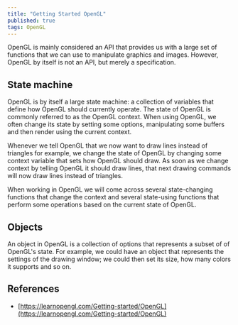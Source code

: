 ```yaml
---
title: "Getting Started OpenGL"
published: true
tags: OpenGL
---
```


OpenGL is mainly considered an API that provides us with a large set of functions that we
can use to manipulate graphics and images. However, OpenGL by itself is not an API, but
merely a specification.

## State machine

OpenGL is by itself a large state machine: a collection of variables that define how
OpenGL should currently operate. The state of OpenGL is commonly referred to as the OpenGL
context. When using OpenGL, we often change its state by setting some options,
manipulating some buffers and then render using the current context.

Whenever we tell OpenGL that we now want to draw lines instead of triangles for example,
we change the state of OpenGL by changing some context variable that sets how OpenGL
should draw. As soon as we change context by telling OpenGL it should draw lines, that
next drawing commands will now draw lines instead of triangles.

When working in OpenGL we will come across several state-changing functions that change
the context and several state-using functions that perform some operations based on the
current state of OpenGL.

## Objects

An object in OpenGL is a collection of options that represents a subset of of OpenGL's
state. For example, we could have an object that represents the settings of the drawing
window; we could then set its size, how many colors it supports and so on.

## References

- [https://learnopengl.com/Getting-started/OpenGL](https://learnopengl.com/Getting-started/OpenGL)
